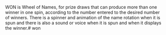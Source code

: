 WON is Wheel of Names, for prize draws that can produce more than one winner in one spin, according to the number entered to the desired number of winners. There is a spinner and animation of the name rotation when it is spun and there is also a sound or voice when it is spun and when it displays the winner.# won
